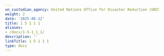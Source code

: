 ```yaml
---
un_custodian_agency: United Nations Office for Disaster Reduction (UNISDR)
weight: 2
date: '2025-06-12'
title: 1 5 1 1 1
aliases:
- /docs/1-5-1_1_1/
description: ''
linkTitle: 1 5 1 1 1
type: docs
---
```


